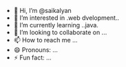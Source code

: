 - 👋 Hi, I’m @saikalyan
- 👀 I’m interested in .web dvelopment..
- 🌱 I’m currently learning ..java.
- 💞️ I’m looking to collaborate on ...
- 📫 How to reach me ...
- 😄 Pronouns: ...
- ⚡ Fun fact: ...

<!---
sai07kalyan/sai07kalyan is a ✨ special ✨ repository because its `README.md` (this file) appears on your GitHub profile.
You can click the Preview link to take a look at your changes.
--->

